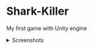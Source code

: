 # Shark-Killer
 My first game with Unity engine
<details>
<summary>Screenshots</summary>
![Menu](/Screenshots/menu.png?raw=true "Menu")
![Gameplay](/Screenshots/gameplay.png?raw=true "Gameplay")
</details>
